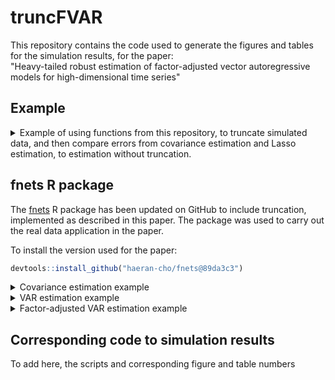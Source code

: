# truncFVAR

This repository contains the code used to generate the figures and tables for the simulation results, for the paper:  
"Heavy-tailed robust estimation of factor-adjusted vector autoregressive models for high-dimensional time series"


## Example
<details>
  <summary>Example of using functions from this repository, to truncate simulated data, and then compare errors from covariance estimation and Lasso estimation, to estimation without truncation.
</summary>

#### sourcing functions
```r
source("https://raw.githubusercontent.com/DylanDijk/truncFVAR/master/functions/data_generation.R")
source("https://raw.githubusercontent.com/DylanDijk/truncFVAR/master/functions/estimation.R")
```
#### generate VAR data
```r
n_p = cbind(n = 200, p = 50)
A = A_coeff_banded(n_p)
VAR_data = VAR_1_data_ind(nsim = 1, n_p = n_p, innov_dist = "t", innov_df = 2.1, A_coeff = A)$`(200,50)`[[1]]
```
#### truncate
```r
trunc_VAR_data = cross_val_and_trunc(data = VAR_data, cv_lag = T, standardise = F)
```
#### plot of original series and truncated series
```r
for(i in 1:n_p[,"p"]){
  plot(trunc_VAR_data[,i], type = "l", ylim = c(min(VAR_data), max(VAR_data)), main = paste(i))
  plot(VAR_data[,i], type = "l", ylim = c(min(VAR_data), max(VAR_data)), main = paste(i))
}
```
#### cov estimation
```r
A = A[[1]]
true_cov = cov_of_var(A = A)
norm(acf_no_center(VAR_data)-true_cov, "M") 
norm(acf_no_center(trunc_VAR_data)-true_cov, "M")
```
#### Lasso
```r
norm(sparsevar::fitVAR(VAR_data, p = 1, parallel = T, ncores = 4)$A[[1]] - A, "M")
norm(sparsevar::fitVAR(trunc_VAR_data, p = 1, parallel = T, ncores = 4)$A[[1]] - A, "M")
```
</details>

## fnets R package

The [fnets](https://github.com/haeran-cho/fnets) R package has been updated on
GitHub to include truncation, implemented as described
in this paper. The package was used to carry out the real data application in the paper.

To install the version used for the paper:
```r
devtools::install_github("haeran-cho/fnets@89da3c3")
```

<details>
  <summary>Covariance estimation example</summary>
  
  
This example looks at covariance estimation, with truncation, for data generated from a VAR model.

I source the `estimation.r` script from this repo, as it contains a function to calculate the true covariance matrix of a VAR process given the coefficient matrix A
```r
source("https://raw.githubusercontent.com/DylanDijk/truncFVAR/master/functions/estimation.R")
```
#### Generating data
```r
VAR_data = fnets::sim.var(n = 200, p = 50, heavy = TRUE, df = 2.1)
```
#### Truncating the data
```r
VAR_data_tr = fnets::cv_trunc(data = VAR_data$data, cv_lag = 1, standardise = FALSE)$data
```
#### Computing the true covariance of the VAR(1) process
```r
true_cov = cov_of_var(A = VAR_data$A)
```
#### Computing sample covariance for the truncated and original data
```r
cov_est = fnets:::acf_no_center(data = VAR_data$data, lag = 0)
cov_rob_est = fnets:::acf_no_center(data = VAR_data_tr, lag = 0)
```

#### Covariance max norm estimation error
```r
norm(cov_est - true_cov, "M")
norm(cov_rob_est - true_cov, "M")
```
</details>

<details>
  <summary>VAR estimation example</summary>

#### Generate heavy-tailed VAR data and estimating A
A is estimated with fnets with `robust = TRUE`

```r
VAR_data = fnets::sim.var(n = 200, p = 50, heavy = TRUE, df = 2.1)
fnet_fit = fnets::fnets(x = VAR_data$data, center = FALSE, q = 0, robust = TRUE, fm.restricted = TRUE)
```
#### Looking at model fit
Comparing robust estimate of A to the true A
```r
par(mfrow = c(1,2), mar = c(1,1,2,1))
zlim <- range(c(fnet_fit$idio.var$beta, VAR_data$A))
image(t(fnet_fit$idio.var$beta), col = heat.colors(10), axes = FALSE, zlim = zlim, main = "fnets estimate")
image((VAR_data$A), col = heat.colors(10), axes = FALSE, zlim = zlim, main = "Ground truth")
```

</details>


<details>
  <summary>Factor-adjusted VAR estimation example</summary>

#### Generate heavy-tailed factor plus VAR data 

This process is generated as described in (F2) in the simulations section of the paper
```r
source("https://raw.githubusercontent.com/DylanDijk/truncFVAR/master/functions/data_generation.R")
facvar_dat = fac_var_dat(n = 200, p = 50, r = 3, dist = "t", innov_df = 2.1)
```

#### Estimating A

```r
fnet_fit = fnets::fnets(x = facvar_dat, center = FALSE, q = 3, robust = TRUE, fm.restricted = TRUE)
```

#### Looking at model fit
Comparing robust estimate of A to the true A
```r
par(mfrow = c(1,2), mar = c(1,1,2,1))
A = attributes(facvar_dat)$A[[1]]
zlim <- range(c(A, fnet_fit$idio.var$beta))
image(t(fnet_fit$idio.var$beta), col = heat.colors(10), axes = FALSE, zlim = zlim, main = "fnets estimate")
image(A, col = heat.colors(10), axes = FALSE, zlim = zlim, main = "Ground truth")
```

</details>

## Corresponding code to simulation results

To add here, the scripts and corresponding figure and table numbers


